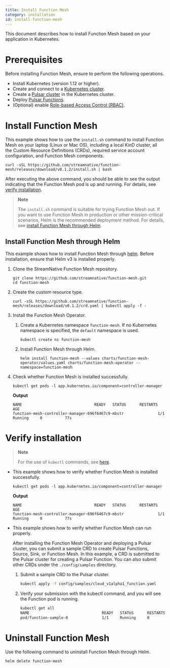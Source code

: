 ```yaml
---
title: Install Function Mesh
category: installation
id: install-function-mesh
---
```


This document describes how to install Function Mesh based on your application in Kubernetes.

# Prerequisites

Before installing Function Mesh, ensure to perform the following operations.

- Install Kubernetes (version 1.12 or higher).
- Create and connect to a [Kubernetes cluster](https://kubernetes.io/).
- Create a [Pulsar cluster](https://pulsar.apache.org/docs/en/kubernetes-helm/) in the Kubernetes cluster.
- Deploy [Pulsar Functions](https://pulsar.apache.org/docs/en/functions-overview/).
- (Optional) enable [Role-based Access Control (RBAC)](https://kubernetes.io/docs/reference/access-authn-authz/rbac/).

# Install Function Mesh

This example shows how to use the `install.sh` command to install Function Mesh on your laptop (Linux or Mac OS), including a local KinD cluster, all the Custom Resource Definitions (CRDs), required service account configuration, and Function Mesh components.

```shell
curl -sSL https://github.com/streamnative/function-mesh/releases/download/v0.1.2/install.sh | bash
```

After executing the above command, you should be able to see the output indicating that the Function Mesh pod is up and running. For details, see [verify installation](#verify-installation).

> **Note**
>
> The `install.sh` command is suitable for trying Function Mesh out. If you want to use Function Mesh in production or other mission-critical scenarios, Helm is the recommended deployment method. For details, see [install Function Mesh through Helm](#install-function-mesh-through-helm).

## Install Function Mesh through Helm

This example shows how to install Function Mesh through [helm](https://helm.sh/). Before installation, ensure that Helm v3 is installed properly.

1. Clone the StreamNative Function Mesh repository.

    ```shell
    git clone https://github.com/streamnative/function-mesh.git
    cd function-mesh
    ```

2. Create the custom resource type.

    ```shell
    curl -sSL https://github.com/streamnative/function-mesh/releases/download/v0.1.2/crd.yaml | kubectl apply -f -
    ```

3. Install the Function Mesh Operator.

   1. Create a Kubernetes namespace `function-mesh`. If no Kubernetes namespace is specified, the `default` namespace is used.

        ```shell
        kubectl create ns function-mesh
        ```

   2. Install Function Mesh through Helm.

        ```shell
        helm install function-mesh --values charts/function-mesh-operator/values.yaml charts/function-mesh-operator --namespace=function-mesh
        ```

4. Check whether Function Mesh is installed successfully.

    ```shell
    kubectl get pods -l app.kubernetes.io/component=controller-manager
    ```

    **Output**

    ```
    NAME                                READY   STATUS      RESTARTS   AGE
    function-mesh-controller-manager-696f6467c9-mbstr               1/1     Running     0          77s
    ```

# Verify installation

> **Note**
>
> For the use of `kubectl` commands, see [here](https://kubernetes.io/docs/reference/generated/kubectl/kubectl-commands).

- This example shows how to verify whether Function Mesh is installed successfully.

    ```shell
    kubectl get pods -l app.kubernetes.io/component=controller-manager
    ```

    **Output**

    ```
    NAME                                READY   STATUS      RESTARTS   AGE
    function-mesh-controller-manager-696f6467c9-mbstr               1/1     Running     0          77s
    ```

- This example shows how to verify whether Function Mesh can run properly. 

    After installing the Function Mesh Operator and deploying a Pulsar cluster, you can submit a sample CRD to create Pulsar Functions, Source, Sink, or Function Mesh. In this example, a CRD is submitted to the Pulsar cluster for creating a Pulsar Function. You can also submit other CRDs under the `./config/samples` directory.

    1. Submit a sample CRD to the Pulsar cluster. 

        ```bash
        kubectl apply -f config/samples/cloud_v1alpha1_function.yaml
        ```

    2. Verify your submission with the kubectl command, and you will see the Function pod is running.

        ```bash
        kubectl get all
        NAME                                READY   STATUS      RESTARTS   AGE
        pod/function-sample-0               1/1     Running     0          77s
        ```

# Uninstall Function Mesh

Use the following command to uninstall Function Mesh through Helm.

```bash
helm delete function-mesh
```
